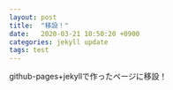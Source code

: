 ```yaml
---
layout: post
title:  "移設！"
date:   2020-03-21 10:50:20 +0900
categories: jekyll update
tags: test
---
```

github-pages+jekyllで作ったページに移設！
